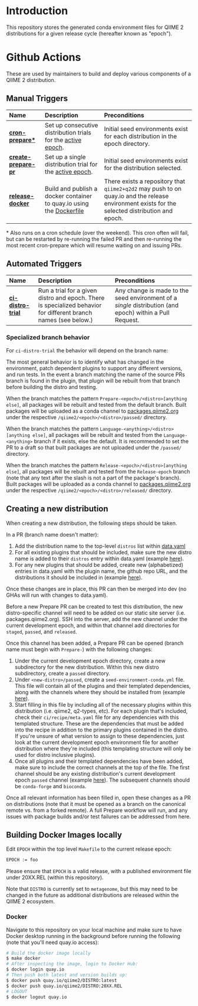 # Introduction
This repository stores the generated conda environment files for QIIME 2 distributions for a given release cycle (hereafter known as "epoch").


# Github Actions
These are used by maintainers to build and deploy various components of a QIIME 2 distribution.

## Manual Triggers
| **Name** | **Description** | **Preconditions** |
| :--- | :--- | :--- |
| [**cron-prepare\***](https://github.com/qiime2/distributions/actions/workflows/cron-prepare.yaml) | Set up consecutive distribution trials for the [active epoch](https://github.com/qiime2/distributions/blob/dev/data.yaml#L2). | Initial seed environments exist for each distribution in the epoch directory. |
| [**create-prepare-pr**](https://github.com/qiime2/distributions/actions/workflows/create-prepare-pr.yaml) | Set up a single distribution trial for the [active epoch](https://github.com/qiime2/distributions/blob/dev/data.yaml#L2). | Initial seed environments exist for the distribution selected. |
| [**release-docker**](https://github.com/qiime2/distributions/actions/workflows/release-docker.yaml) | Build and publish a docker container to quay.io using the [Dockerfile](https://github.com/qiime2/distributions/blob/dev/Dockerfile)| There exists a repository that `qiime2+q2d2` may push to on quay.io and the release environment exists for the selected distribution and epoch. |

\* Also runs on a cron schedule (over the weekend). This cron often will fail, but can be restarted by re-running the failed PR and then re-running the most recent cron-prepare which will resume waiting on and issuing PRs.

## Automated Triggers
| **Name** | **Description** | **Preconditions** |
| :--- | :--- | :--- |
| [**ci-distro-trial**](https://github.com/qiime2/distributions/actions/workflows/cron-prepare.yaml) | Run a trial for a given distro and epoch. There is specialized behavior for different branch names (see below.) | Any change is made to the seed environment of a *single* distribution (and epoch) within a Pull Request. |

### Specialized branch behavior
For `ci-distro-trial` the behavior will depend on the branch name:

The most general behavior is to identify what has changed in the environment, patch dependent plugins to support any different versions, and run tests. In the event a branch matching the name of the source PRs branch is found in the plugin, that plugin will be rebuilt from that branch before building the distro and testing.

When the branch matches the pattern `Prepare-<epoch>/<distro>[anything else]`,
all packages will be rebuilt and tested from the default branch. Built packages will be uploaded as a conda channel to [packages.qiime2.org](https://packages.qiime2.org/qiime2) under the respective `/qiime2/<epoch>/<distro>/passed/` directory.

When the branch matches the pattern `Language-<anything>/<distro>[anything else]`,
all packages will be rebuilt and tested from the `Language-<anything>` branch if it exists, else the default. It is recommended to set the PR to a draft so that built packages are not uploaded under the `/passed/` directory.

When the branch matches the pattern `Release-<epoch>/<distro>[anything else]`,
all packages will be rebuilt and tested from the `Release-epoch` branch (note that any text after the slash is not a part of the package's branch). Built packages will be uploaded as a conda channel to [packages.qiime2.org](https://packages.qiime2.org/qiime2) under the respective `/qiime2/<epoch>/<distro>/released/` directory.

## Creating a new distribution
When creating a new distribution, the following steps should be taken.

In a PR (branch name doesn't matter):
1. Add the distribution name to the top-level `distros` list within [data.yaml](https://github.com/qiime2/distributions/blob/6b391ec747a9172a460dbbf44650477b19bc277f/data.yaml#L7)
2. For all existing plugins that should be included, make sure the new distro name is added to their `distros` entry within data.yaml (example [here](https://github.com/qiime2/distributions/blob/6b391ec747a9172a460dbbf44650477b19bc277f/data.yaml#L24)).
3. For any new plugins that should be added, create new (alphabetized) entries in data.yaml with the plugin name, the github repo URL, and the distributions it should be included in (example [here](https://github.com/qiime2/distributions/blob/6b391ec747a9172a460dbbf44650477b19bc277f/data.yaml#L10-L12)).

Once these changes are in place, this PR can then be merged into dev (no GHAs will run with changes to data.yaml).

Before a new Prepare PR can be created to test this distribution, the new distro-specific channel will need to be added on our static site server (i.e. packages.qiime2.org). SSH into the server, add the new channel under the current development epoch, and within that channel add directories for `staged`, `passed`, and `released`.

Once this channel has been added, a Prepare PR can be opened (branch name must begin with `Prepare-`) with the following changes:
1. Under the current development epoch directory, create a new subdirectory for the new distribution. Within this new distro subdirectory, create a `passed` directory.
2. Under `<new-distro>/passed`, create a `seed-environment-conda.yml` file. This file will contain all of the plugins and their templated dependencies, along with the channels where they should be installed from (example [here](https://github.com/qiime2/distributions/blob/dev/2024.10/metagenome/passed/seed-environment-conda.yml)).
3. Start filling in this file by including all of the necessary plugins within this distribution (i.e. qiime2, q2-types, etc). For each plugin that's included, check their `ci/recipe/meta.yaml` file for any dependencies with this templated structure. These are the dependencies that must be added into the recipe in addition to the primary plugins contained in the distro. If you're unsure of what version to assign to these dependencies, just look at the current development epoch environment file for another distribution where they're included (this templating structure will only be used for distro inclusive plugins).
4. Once all plugins and their templated dependencies have been added, make sure to include the correct channels at the top of the file. The first channel should be any existing distribution's current development epoch `passed` channel (example [here](https://github.com/qiime2/distributions/blob/6b391ec747a9172a460dbbf44650477b19bc277f/2024.10/metagenome/passed/seed-environment-conda.yml#L2)). The subsequent channels should be `conda-forge` and `bioconda`.

Once all relevant information has been filled in, open these changes as a PR on distributions (note that it must be opened as a branch on the canonical remote vs. from a forked remote). A full Prepare workflow will run, and any issues with package builds and/or test failures can be addressed from here.

## Building Docker Images locally

Edit `EPOCH` within the top level `Makefile` to the current release epoch:

```bash
EPOCH := foo
```

Please ensure that `EPOCH` is a valid release, with a published environment file under 20XX.REL (within this repository).

Note that `DISTRO` is currently set to `metagenome`, but this may need to be changed in the future as additional distributions are released within the QIIME 2 ecosystem.

### Docker

Navigate to this repository on your local machine and make sure to have Docker desktop running in the background before running the following (note that you'll need quay.io access):

```bash
# Build the docker image locally
$ make docker
# After inspecting the image, login to Docker Hub:
$ docker login quay.io
# Then push both latest and version builds up:
$ docker push quay.io/qiime2/DISTRO:latest
$ docker push quay.io/qiime2/DISTRO:20XX.REL
# LOGOUT
$ docker logout quay.io
```
